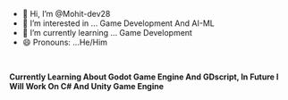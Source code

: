 - 👋 Hi, I’m @Mohit-dev28
- 👀 I’m interested in ... Game Development And AI-ML
- 🌱 I’m currently learning ... Game Development 
- 😄 Pronouns: ...He/Him
<br> 

<B> Currently Learning About Godot Game Engine And GDscript, In Future I Will Work On C# And Unity Game Engine <B>
<!---
Mohit-dev28/Mohit-dev28 is a ✨ special ✨ repository because its `README.md` (this file) appears on your GitHub profile.
You can click the Preview link to take a look at your changes.
--->
